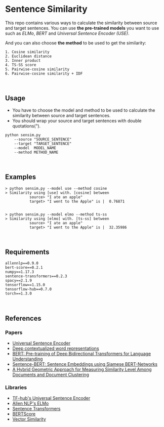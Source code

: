 # Sentence Similarity
This repo contains various ways to calculate the similarity between source and target sentences. You can use **the pre-trained models** you want to use such as _ELMo_, _BERT_ and _Universal Sentence Encoder (USE)_.

And you can also choose **the method** to be used to get the similarity:

    1. Cosine similarity
    2. Euclidean distance
    3. Inner product
    4. TS-SS score
    5. Pairwise-cosine similarity
    6. Pairwise-cosine similarity + IDF

<br/>

## Usage
- You have to choose the model and method to be used to calculate the similarity between source and target sentences.
- You should wrap your source and target sentences with double quotations(").

```
python sensim.py
    --source "SOURCE_SENTENCE"
    --target "TARGET_SENTENCE"
    --model  MODEL_NAME
    --method METHOD_NAME
```

<br/>

## Examples
```
> python sensim.py --model use --method cosine
> Similarity using [use] with. [cosine] between
           source> "I ate an apple"
           target> "I went to the Apple" is |  0.76871


> python sensim.py --model elmo --method ts-ss
> Similarity using [elmo] with. [ts-ss] between
           source> "I ate an apple"
           target> "I went to the Apple" is |  32.35986
```

<br/>

## Requirements
```
allennlp==0.9.0
bert-score==0.2.1
numpy==1.17.3
sentence-transformers==0.2.3
spacy==2.1.9
tensorflow==1.15.0
tensorflow-hub==0.7.0
torch==1.3.0
```

<br/>

## References
### Papers
- [Universal Sentence Encoder](https://arxiv.org/abs/1803.11175)
- [Deep contextualized word representations](https://arxiv.org/abs/1802.05365)
- [BERT: Pre-training of Deep Bidirectional Transformers for Language Understanding](https://arxiv.org/abs/1810.04805)
- [Sentence-BERT: Sentence Embeddings using Siamese BERT-Networks](https://arxiv.org/abs/1908.10084)
- [A Hybrid Geometric Approach for Measuring Similarity Level Among Documents and Document Clustering](https://ieeexplore.ieee.org/document/7474366/metrics#metrics)

### Libraries
- [TF-hub's Universal Sentence Encoder](https://tfhub.dev/google/universal-sentence-encoder/2)
- [Allen NLP's ELMo](https://github.com/allenai/allennlp)
- [Sentence Transformers](https://github.com/UKPLab/sentence-transformers)
- [BERTScore](https://github.com/Tiiiger/bert_score)
- [Vector Similarity](https://github.com/taki0112/Vector_Similarity)